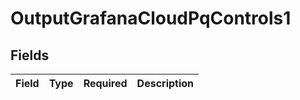# OutputGrafanaCloudPqControls1


## Fields

| Field       | Type        | Required    | Description |
| ----------- | ----------- | ----------- | ----------- |